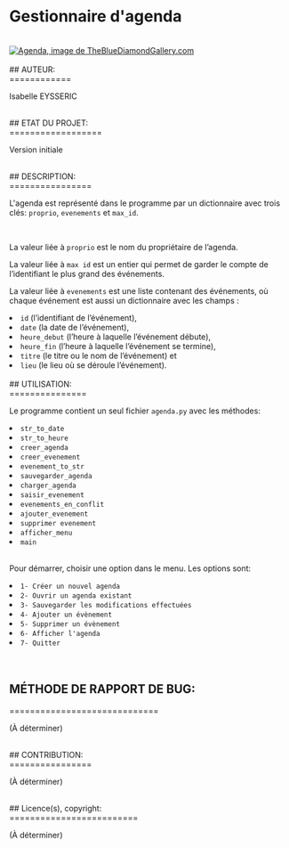 # Gestionnaire d'agenda
<br>
<a href=""><img src="http://www.thebluediamondgallery.com/wooden-tile/images/agenda.jpg"alt="Agenda, image de TheBlueDiamondGallery.com"></a><br>
<br>
## AUTEUR:<br>
============
<p> Isabelle EYSSERIC</p>
<br>
## ETAT DU PROJET:<br>
==================
<p>Version initiale</p>
<br>
## DESCRIPTION:<br>
================
<p> L'agenda est représenté dans le programme par un dictionnaire avec trois clés: <code>proprio</code>, <code>evenements</code> et <code>max_id</code>. </p>
<br>
<p>La valeur liée à <code>proprio</code> est le nom du propriétaire de l’agenda. </p>
<p>La valeur liée à <code>max id</code> est un entier qui permet de garder le compte de l’identifiant le plus grand des événements.</p>
<p>La valeur liée à <code>evenements</code> est une liste contenant des événements, où chaque événement est aussi un dictionnaire avec les champs : </p>
<li><code>id</code> (l’identifiant de l’événement), </li>
<li><code>date</code> (la date de l’événement), </li>
<li><code>heure_debut</code> (l’heure à laquelle l’événement débute), </li>
<li><code>heure_fin</code> (l’heure à laquelle l’événement se termine), </li>
<li><code>titre</code> (le titre ou le nom de l’événement) et </li>
<li><code>lieu</code> (le lieu où se déroule l’événement). </li>
<br>
## UTILISATION:<br>
===============
<p>Le  programme contient un seul fichier <code>agenda.py</code> avec les méthodes:</p>
<li> <code>str_to_date</code></li>
<li> <code>str_to_heure</code></li>
<li> <code>creer_agenda</code></li>
<li> <code>creer_evenement</code></li>
<li> <code>evenement_to_str</code></li>
<li> <code>sauvegarder_agenda</code></li>
<li> <code>charger_agenda</code></li>
<li> <code>saisir_evenement</code></li>
<li> <code>evenements_en_conflit</code></li>
<li> <code>ajouter_evenement</code></li>
<li> <code>supprimer evenement</code></li>
<li> <code>afficher_menu</code></li>
<li> <code>main</code></li>
  <br>
<p>Pour démarrer, choisir une option dans le menu. Les options sont: </p>
<li> <code>1- Créer un nouvel agenda</code></li>
<li> <code>2- Ouvrir un agenda existant</code></li>
<li> <code>3- Sauvegarder les modifications effectuées</code></li>
<li> <code>4- Ajouter un évènement</code></li>
<li> <code>5- Supprimer un évènement</code></li>
<li> <code>6- Afficher l'agenda</code></li>
<li> <code>7- Quitter</code></li><br>
<br>
  
## MÉTHODE DE RAPPORT DE BUG:<br>
=============================
<p>(À déterminer)</p>
<br>
## CONTRIBUTION:<br>
================
<p>(À déterminer)</p>
<br>
## Licence(s), copyright:<br>
=========================
<p>(À déterminer)</p>
<br>

